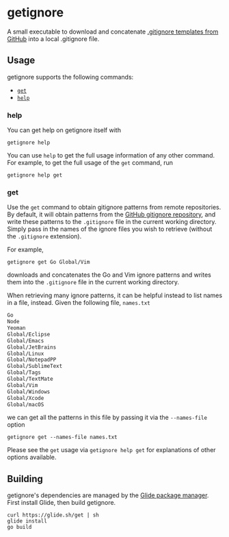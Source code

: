 # getignore

A small executable to download and concatenate [.gitignore templates from GitHub](https://github.com/github/gitignore) into a local .gitignore file.


## Usage

getignore supports the following commands:

* [`get`](#get)
* [`help`](#help)


### help

You can get help on getignore itself with

```shell
getignore help
```

You can use `help` to get the full usage information of any other command. For example, to get the full usage of the `get` command, run

```shell
getignore help get
```

### get

Use the `get` command to obtain gitignore patterns from remote repositories. By default, it will obtain patterns from the [GitHub gitignore repository](https://github.com/github/gitignore), and write these patterns to the `.gitignore` file in the current working directory. Simply pass in the names of the ignore files you wish to retrieve (without the `.gitignore` extension).

For example,

```shell
getignore get Go Global/Vim
```

downloads and concatenates the Go and Vim ignore patterns and writes them into the `.gitignore` file in the current working directory.

When retrieving many ignore patterns, it can be helpful instead to list names in a file, instead. Given the following file, `names.txt`

```txt
Go
Node
Yeoman
Global/Eclipse
Global/Emacs
Global/JetBrains
Global/Linux
Global/NotepadPP
Global/SublimeText
Global/Tags
Global/TextMate
Global/Vim
Global/Windows
Global/Xcode
Global/macOS
```

we can get all the patterns in this file by passing it via the `--names-file` option

``` shell
getignore get --names-file names.txt
```

Please see the `get` usage via `getignore help get` for explanations of other options available.


## Building

getignore's dependencies are managed by the [Glide package manager](https://glide.sh/). First install Glide, then build getignore.

``` shell
curl https://glide.sh/get | sh
glide install
go build
```
